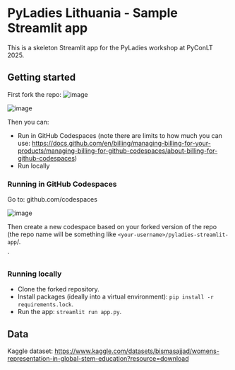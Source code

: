 # PyLadies Lithuania - Sample Streamlit app

This is a skeleton Streamlit app for the PyLadies workshop at PyConLT 2025.

## Getting started

First fork the repo:
![image](https://github.com/user-attachments/assets/5107e6c2-d41d-4b36-8239-e4aefd6683be)

![image](https://github.com/user-attachments/assets/2f4a0336-c7c1-48e7-84ba-b76f4e6498bd)


Then you can:
* Run in GitHub Codespaces (note there are limits to how much you can use: https://docs.github.com/en/billing/managing-billing-for-your-products/managing-billing-for-github-codespaces/about-billing-for-github-codespaces)
* Run locally


### Running in GitHub Codespaces

Go to: github.com/codespaces

![image](https://github.com/user-attachments/assets/fd451695-56c0-4e40-aec6-d9c3e5376a2e)


Then create a new codespace based on your forked version of the repo (the repo name will be something like `<your-username>/pyladies-streamlit-app`/.

`
### Running locally
* Clone the forked repository.
* Install packages (ideally into a virtual environment): `pip install -r requirements.lock`.
* Run the app: `streamlit run app.py`.


## Data
Kaggle dataset: https://www.kaggle.com/datasets/bismasajjad/womens-representation-in-global-stem-education?resource=download

